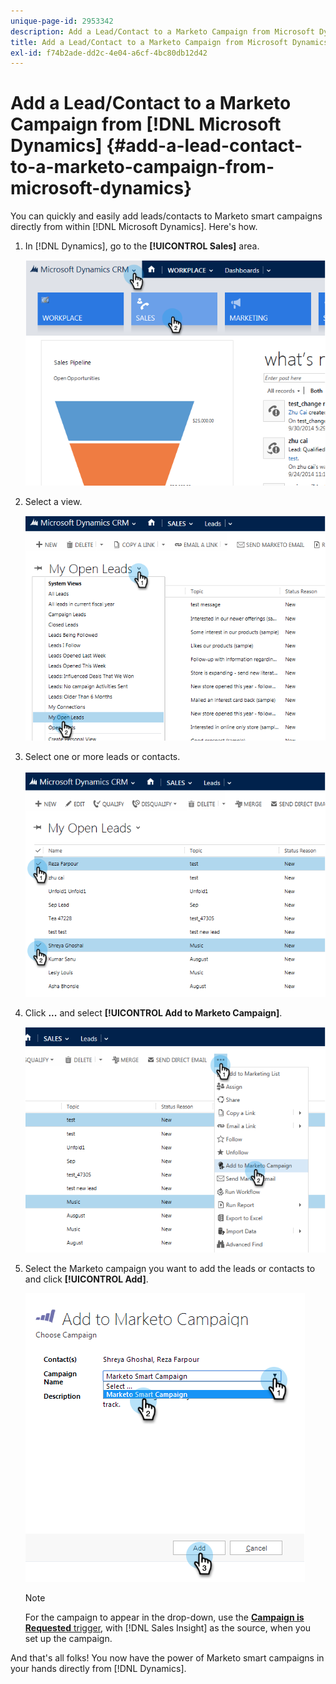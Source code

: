 ```yaml
---
unique-page-id: 2953342
description: Add a Lead/Contact to a Marketo Campaign from Microsoft Dynamics - Marketo Docs - Product Documentation
title: Add a Lead/Contact to a Marketo Campaign from Microsoft Dynamics
exl-id: f74b2ade-dd2c-4e04-a6cf-4bc80db12d42
---
```

# Add a Lead/Contact to a Marketo Campaign from [!DNL Microsoft Dynamics] {#add-a-lead-contact-to-a-marketo-campaign-from-microsoft-dynamics}

You can quickly and easily add leads/contacts to Marketo smart campaigns directly from within [!DNL Microsoft Dynamics]. Here's how.

1. In [!DNL Dynamics], go to the **[!UICONTROL Sales]** area.

   ![](assets/image2014-10-20-12-3a9-3a56.png)

1. Select a view.

   ![](assets/image2014-10-20-12-3a10-3a6.png)

1. Select one or more leads or contacts.

   ![](assets/image2014-10-20-12-3a10-3a19.png)

1. Click **...** and select **[!UICONTROL Add to Marketo Campaign]**.

   ![](assets/image2014-10-20-12-3a10-3a31.png)

1. Select the Marketo campaign you want to add the leads or contacts to and click **[!UICONTROL Add]**.

   ![](assets/image2014-10-20-12-3a10-3a42.png)

   >[!NOTE]
   >
   >For the campaign to appear in the drop-down, use the  [**Campaign is Requested** trigger](/help/marketo/product-docs/core-marketo-concepts/smart-campaigns/using-smart-campaigns/setting-up-a-trigger-smart-campaign-for-sales-using-campaign-is-requested.md), with [!DNL Sales Insight] as the source, when you set up the campaign.

And that's all folks! You now have the power of Marketo smart campaigns in your hands directly from [!DNL Dynamics].

